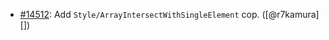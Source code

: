 * [#14512](https://github.com/rubocop/rubocop/pull/14512): Add `Style/ArrayIntersectWithSingleElement` cop. ([@r7kamura][])
